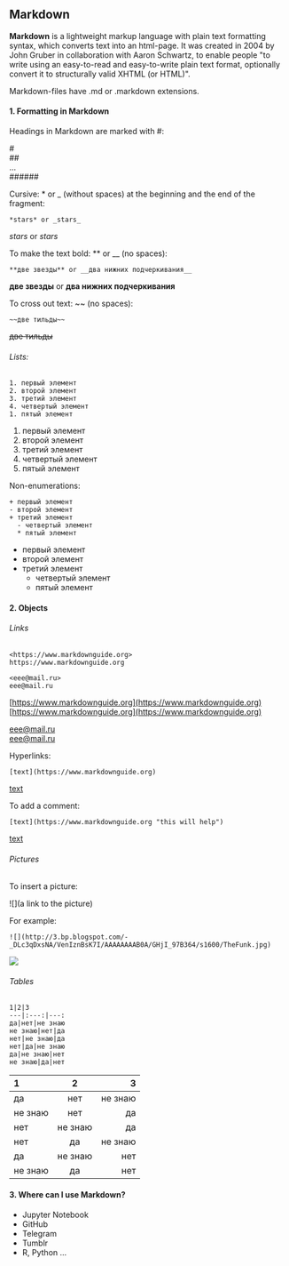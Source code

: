 ## Markdown

**Markdown** is a lightweight markup language with plain text formatting syntax, which converts text into an html-page. It was created in 2004 by John Gruber in collaboration with Aaron Schwartz, to enable people "to write using an easy-to-read and easy-to-write plain text format, optionally convert it to structurally valid XHTML (or HTML)".

Markdown-files have .md or .markdown extensions.

#### 1. Formatting in Markdown

Headings in Markdown are marked with \#:

\#                
\#\#             
...  
\#\#\#\#\#\#    

Cursive: \* or \_ \(without spaces\) at the beginning and the end of the fragment:

```
*stars* or _stars_
```

_stars_ or _stars_

To make the text bold: \*\* or \_\_ \(no spaces\):

```
**две звезды** or __два нижних подчеркивания__
```

**две звезды** or **два нижних подчеркивания**

To cross out text: ~~ \(no spaces\):

```
~~две тильды~~
```

~~две тильды~~

###### Lists:

```
1. первый элемент
2. второй элемент
3. третий элемент
4. четвертый элемент
1. пятый элемент
```

1. первый элемент
2. второй элемент
3. третий элемент
4. четвертый элемент
5. пятый элемент

Non-enumerations:

```
+ первый элемент
- второй элемент
+ третий элемент
  - четвертый элемент
  * пятый элемент
```

* первый элемент
* второй элемент
* третий элемент
  * четвертый элемент
  * пятый элемент

#### 2. Objects

###### Links

```
<https://www.markdownguide.org>  
https://www.markdownguide.org  

<eee@mail.ru>  
eee@mail.ru
```

[https://www.markdownguide.org](https://www.markdownguide.org)  
[https://www.markdownguide.org](https://www.markdownguide.org)

[eee@mail.ru](mailto:eee@mail.ru)  
eee@mail.ru

Hyperlinks:

```
[text](https://www.markdownguide.org)
```

[text](https://www.markdownguide.org)

To add a comment:

```
[text](https://www.markdownguide.org "this will help")
```

[text](https://www.markdownguide.org "this will help")

###### Pictures

To insert a picture:

!\[\]\(a link to the picture\)

For example:

```
![](http://3.bp.blogspot.com/-_DLc3qDxsNA/VenIznBsK7I/AAAAAAAAB0A/GHjI_97B364/s1600/TheFunk.jpg)
```

![](http://3.bp.blogspot.com/-_DLc3qDxsNA/VenIznBsK7I/AAAAAAAAB0A/GHjI_97B364/s1600/TheFunk.jpg)

###### Tables

```
1|2|3
---|:---:|---:
да|нет|не знаю
не знаю|нет|да
нет|не знаю|да
нет|да|не знаю
да|не знаю|нет
не знаю|да|нет
```

| 1 | 2 | 3 |
| :--- | :---: | ---: |
| да | нет | не знаю |
| не знаю | нет | да |
| нет | не знаю | да |
| нет | да | не знаю |
| да | не знаю | нет |
| не знаю | да | нет |

#### 3. Where can I use Markdown?

* Jupyter Notebook
* GitHub
* Telegram
* Tumblr
* R, Python ...
